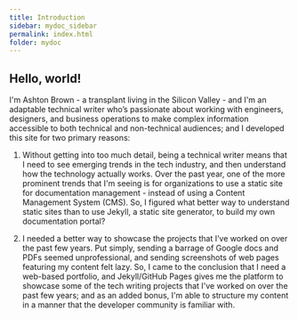 ```yaml
---
title: Introduction
sidebar: mydoc_sidebar
permalink: index.html
folder: mydoc
---
```


## Hello, world!

I'm Ashton Brown - a transplant living in the Silicon Valley -
and I'm an adaptable technical writer who’s passionate about working with
engineers, designers, and business operations to make complex information
accessible to both technical and non-technical audiences; and I developed this
site for two primary reasons:

1. Without getting into too much detail, being a technical writer means that
I need to see emerging trends in the tech industry, and then understand how
the technology actually works. Over the past year, one of the more prominent
trends that I'm seeing is for organizations to use a static site for
documentation management - instead of using a Content Management System (CMS).
So, I figured what better way to understand static sites than to use Jekyll, a
static site generator, to build my own documentation portal?

2. I needed a better way to showcase the projects that I’ve worked on over the
past few years. Put simply, sending a barrage of Google docs and PDFs seemed unprofessional, and sending screenshots of web pages featuring my content felt
lazy. So, I came to the conclusion that I need a web-based portfolio, and Jekyll/GitHub Pages gives me the platform to showcase some of the tech writing projects that I've worked on over the past few years; and as an added bonus,
I'm able to structure my content in a manner that the developer community
is familiar with.
